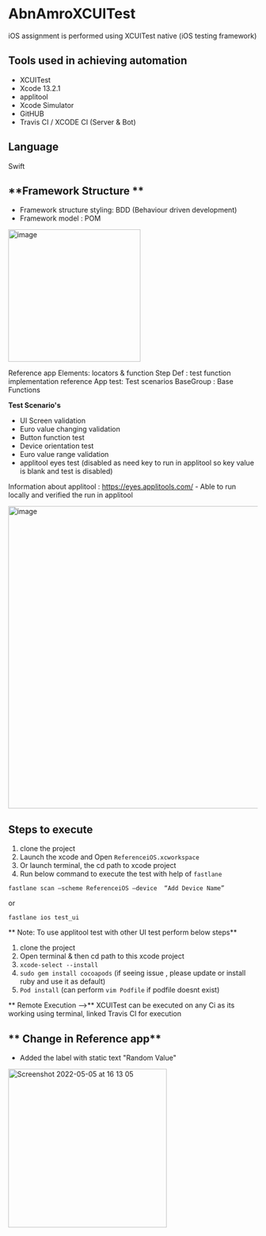 # AbnAmroXCUITest
iOS assignment is performed using XCUITest native (iOS testing framework)

**Tools used in achieving automation**
--
* XCUITest
* Xcode 13.2.1
* applitool
* Xcode Simulator
* GitHUB
* Travis CI / XCODE CI (Server & Bot)

**Language**
--
Swift 


**Framework Structure **
--
* Framework structure styling: BDD (Behaviour driven development)
* Framework model : POM 

<img width="267" alt="image" src="https://user-images.githubusercontent.com/59482260/166935328-bb5af292-cb22-4aff-9534-9e3c6d2b7d3c.png">

Reference app Elements: locators & function
Step Def : test function implementation
reference App test: Test scenarios
BaseGroup : Base Functions

**Test Scenario's**

* UI Screen validation
* Euro value changing validation
* Button function test
* Device orientation test
* Euro value range validation
* applitool eyes test (disabled as need key to run in applitool so key value is blank and test is disabled)

Information about applitool :  https://eyes.applitools.com/ - Able to run locally and verified the run in applitool

<img width="610" alt="image" src="https://user-images.githubusercontent.com/59482260/166937729-12ae2048-b3c5-48e9-92b3-e1d6ed8ca88e.png">

**Steps to execute**
--
1. clone the project
2. Launch the xcode and Open `ReferenceiOS.xcworkspace`
3. Or launch terminal, the cd path to xcode project
4. Run below command to execute the test with help of `fastlane`

`fastlane scan —scheme ReferenceiOS —device  “Add Device Name”`
  
  or 
                   
`fastlane ios test_ui`
  
**  Note: To use applitool test with other UI test perform below steps**
  
  1. clone the project
  2. Open terminal & then cd path to this xcode project
  3. `xcode-select --install`
  4. `sudo gem install cocoapods` (if seeing issue , please update or install ruby and use it as default) 
  5. `Pod install` (can perform `vim Podfile` if podfile doesnt exist)
  
  
 ** Remote Execution -->** XCUITest can be executed on any Ci as its working using terminal, linked Travis CI for execution 
  
** Change in Reference app**
--

* Added the label with static text "Random Value"  

<img width="320" alt="Screenshot 2022-05-05 at 16 13 05" src="https://user-images.githubusercontent.com/59482260/166942511-72c5816a-e301-4be2-bdeb-3386f166db62.png">



 

